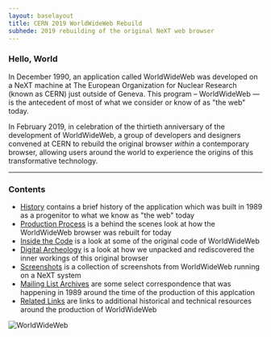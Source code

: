 ```yaml
---
layout: baselayout
title: CERN 2019 WorldWideWeb Rebuild
subhede: 2019 rebuilding of the original NeXT web browser 
---
```


<section>

### Hello, World

In December 1990, an application called WorldWideWeb was developed on a NeXT machine at The European Organization for Nuclear Research (known as CERN) just outside of Geneva. This program – WorldWideWeb — is the antecedent of most of what we consider or know of as "the web" today.

In February 2019, in celebration of the thirtieth anniversary of the development of WorldWideWeb, a group of developers and designers convened at CERN to rebuild the original browser *within* a contemporary browser, allowing users around the world to experience the origins of this transformative technology. 

---

### Contents

- [History](/history/) contains a brief history of the application which was built in 1989 as a progenitor to what we know as "the web" today
- [Production Process](/production/) is a behind the scenes look at how the WorldWideWeb browser was rebuilt for today
- [Inside the Code](/code/) is a look at some of the original code of WorldWideWeb
- [Digital Archeology](/archeology/) is a look at how we unpacked and rediscovered the inner workings of this original browser
- [Screenshots](/screenshots/) is a collection of screenshots from WorldWideWeb running on a NeXT system
- [Mailing List Archives](/mailinglist) are some select correspondence that was happening in 1989 around the time of the production of this applcation
- [Related Links](/related/) are links to additional historical and technical resources around the production of WorldWideWeb

</section>

<section>

![WorldWideWeb](/images/www_project.png)

</section>
